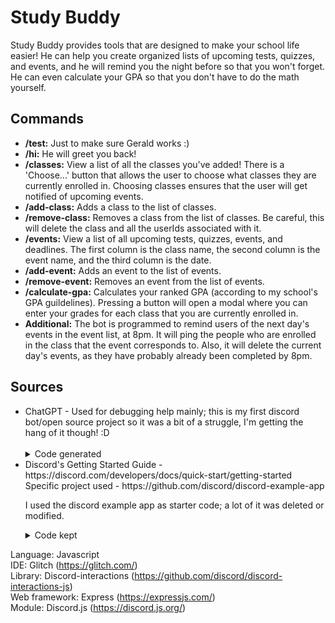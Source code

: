 # Study Buddy

Study Buddy provides tools that are designed to make your school life easier!
He can help you create organized lists of upcoming tests, quizzes, and events, and
he will remind you the night before so that you won't forget.
He can even calculate your GPA so that you don't have to do the math yourself.

## Commands

<ul>
  <li><b>/test:</b> Just to make sure Gerald works :)</li>
<li><b>/hi:</b> He will greet you back!</li>
<li><b>/classes:</b> View a list of all the classes you've added! There is a 'Choose...' button that allows
the user to choose what classes they are currently enrolled in. Choosing classes ensures that the 
  user will get notified of upcoming events.</li>
<li><b>/add-class:</b> Adds a class to the list of classes.</li>
<li><b>/remove-class:</b> Removes a class from the list of classes. Be careful, this will delete the class
  and all the userIds associated with it.</li>
  <li><b>/events:</b> View a list of all upcoming tests, quizzes, events, and deadlines. The first column is
  the class name, the second column is the event name, and the third column is the date.</li>
  <li><b>/add-event:</b> Adds an event to the list of events.</li>
  <li><b>/remove-event:</b> Removes an event from the list of events.</li>
  <li><b>/calculate-gpa:</b> Calculates your ranked GPA (according to my school's GPA guildelines).
    Pressing a button will open a modal where you can enter your grades for each class that you are
    currently enrolled in.</li>
  <li><b>Additional:</b> The bot is programmed to remind users of the next day's events in the event list, at 8pm.
  It will ping the people who are enrolled in the class that the event corresponds to. Also, it will
  delete the current day's events, as they have probably already been completed by 8pm.</li>
</ul>

## Sources

<ul>
<li>  ChatGPT - Used for debugging help mainly; this is my first discord bot/open source project so
it was a bit of a struggle, I'm getting the hang of it though! :D<br><br>
  <details>
<summary>Code generated</summary>
    <ul>
     <li>readData() and writeData() functions in utils.js.</li> 
      <li>Most of cron.schedule on lines 577-634; was modified and customized.</li>
      <li>Some parts of the 'add-event' application command interaction in app.js, lines 261-271 and 289-295.</li>
    </ul>
     </details>
</li>

<li>Discord's Getting Started Guide - https://discord.com/developers/docs/quick-start/getting-started
Specific project used - https://github.com/discord/discord-example-app

I used the discord example app as starter code; a lot of it was deleted or modified.<br>
  <details>
<summary>Code kept</summary>
    <ul>
      <li>DiscordRequest, VerifyDiscordRequest, InstallGlobalCommands functions in utils.js.</li>
      <li>Import statements in the beginning of app.js. Added a lot of import statements myself over time.</li>
      <li>Setting up the bot at lines 34-38, as well as lines 60-90, in app.js.</li>
    </ul>
      </details>
  </li>
</ul>

Language: Javascript <br>
IDE: Glitch (https://glitch.com/) <br>
Library: Discord-interactions (https://github.com/discord/discord-interactions-js) <br>
Web framework: Express (https://expressjs.com/) <br>
Module: Discord.js (https://discord.js.org/)
